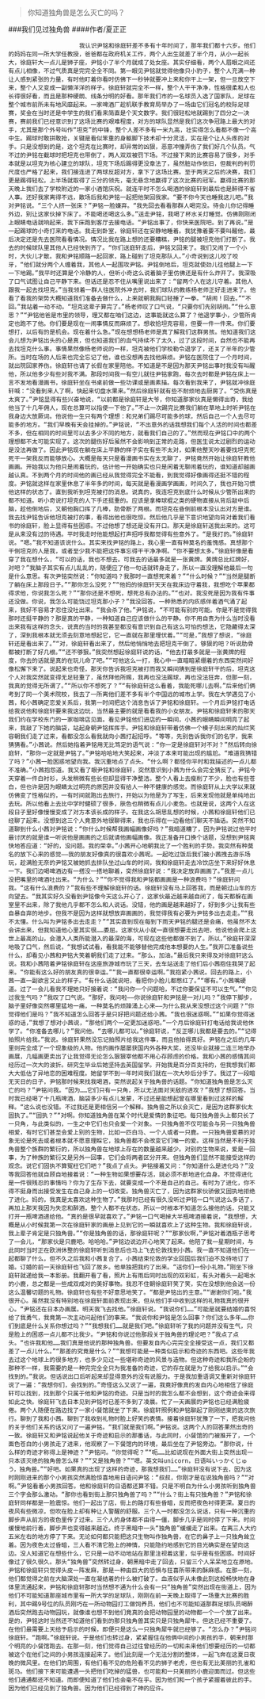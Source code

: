 > 你知道独角兽是怎么灭亡的吗？

###我们见过独角兽
####作者/夏正正

						我认识尹铭和徐庭轩差不多有十年时间了，那年我们都十六岁。他们的妈妈在同一所大学任教授，爸爸都在政府机关工作，两个人出生就差了半个月，从小一起长大，徐庭轩大一点儿是狮子座，尹铭小了半个月就成了处女座。其实仔细看，两个人眉眼之间还有点儿相像，不过气质真是完完全全不同。第一眼见尹铭就觉得他像只小豹子，整个人充满一种让人感到紧张的力量，有时他盯着你看时仿佛下一秒钟就要冲上来和你干上一架，但一旦放空下来，整个人又变成一副懒洋洋的样子。徐庭轩就完全不一样，整个人干干净净，性格很柔和人也长得很好看，而且是那种硬朗、线条分明的好看。那年我们市的一名球员入选了国家队，足球在整个城市前所未有地风靡起来。一家啤酒厂趁机联手教育局举办了一场由它们冠名的校际足球赛，奖金在当时还是中学生的我们看来简直是个天文数字。我们很轻松地就踢到了四分之一决赛，赛前我们已经意识到了这场比赛的艰难程度，对方的球队显然是我们这次争冠路上最大的对手，尤其是那个外号叫作“坦克”的中锋，整个人差不多有一米九高，壮实得怎么看都不像一个高中生。踢球时敢拼敢抢，关键是看似笨重的身躯脚下技术却十分灵活，实在是个让人头疼的对手。只是没想到的是，这个坦克在比赛时，却异常的凶狠，恶意冲撞弄伤了我们好几个队员。气不过的尹铭在截球时把坦克也带倒了，两人双双被罚下场。不过接下来的比赛容易了很多，对手本就是以坦克为核心建立的球队，坦克下场后踢得更没章法了，虽然脏动作依旧，但裁判的判罚尺度也严格了起来，我们接连进了两球反超对方，拿下了这场比赛。至于两天之后的决赛，我们更是踢得轻松，上半场就取得了三分的领先，毫无悬念地赢得了这次比赛的冠军。赢得比赛的那天晚上我们去了学校附近的一家小酒馆庆祝。就连平时不怎么喝酒的徐庭轩到最后也是醉得不省人事。还好我家离得不远，散场后我和尹铭一起把他架回我家。“要不你今天也睡我这儿吧。”我对尹铭说。“三个人挤一张床？”尹铭一脸嫌弃。“我先回去看看那群人喝完没。待会儿你记得睡外边，别让这家伙掉下床了。不能喝还喝这么多。”送走尹铭，我喝了杯水关灯睡觉。仿佛刚刚闭上眼睛电话就响起来，我下床跑到客厅去接电话。“尹铭出事了，你快来医院吧。到了再说。”是一起踢球的小奇打来的电话。我走到卧室，徐庭轩还在安静地睡着。我犹豫着要不要叫醒他，最后决定还是先去医院看看情况。情况比我在路上想的还要糟糕，尹铭的腿被坦克他们打断了。我去的时候球队里其他人已经快到齐了。“你们送庭轩走后，尹铭又回来了。我们又闹了一个小时，大伙儿才散。我和尹铭顺路一起回家，路上碰到了坦克那队人。”小奇说到这儿咬了咬牙，“他们就分两个人缠着我，其他人一起围攻尹铭。尹铭倒地后，坦克就使劲儿往他腿上一下一下地踢。”我平时还算是个冷静的人，但听小奇这么说着脑子里仿佛还是有什么炸开了。我深吸了口气试图让自己平静下来。但话还是忍不住从嘴里说出来了：“留两个人在这儿守着。其他人跟我一起去找坦克。”当我领着一群人往医院外冲去时，我们球队的教练杨老师正好走进来了。他看了看我的架势大概知道我们准备去做什么，上来就朝我胸口轻捶了一拳。“胡闹！回去。”“不回。”我站着一动不动。“坦克这辈子算完了。”杨老师叹了口气说，“只要你们先别胡闹。”“什么意思？”“尹铭他爸是市里的领导，理又都在咱们这边，这事能就这么算了？他退学事小，少管所肯定也跑不了他。你们要是现在一闹事情反而麻烦了。想收拾坦克容易，但要一件一件来。你们要想打，以后有的是机会。现在着什么急。”现在想想杨老师是真了解我们这群男孩。他知道我们这会儿想为尹铭出头的心是真，但也知道我们的血气持续不了太久，过了这段时间，自然也不能再去找坦克什么事。事情果然像杨老师说的一样，坦克被他们学校勒令退学了，还关了半年的少管所。当时在场的人后来也完全忘记了他，谁也没想再去找他麻烦。尹铭在医院住了一个月时间，就出院回家养伤。徐庭轩也请了长假在家里陪他。不知道是不是因为那天尹铭出事时我没有叫醒他，所以他多少有些对我不满。那段时间我一有空儿就往尹铭家跑，每次去时都是尹铭在床上一言不发地看漫画书，徐庭轩坐在书桌前做一些功课或是画素描。每次看到我来了，尹铭就冲徐庭轩喊：“没看到来人了啊，快起来切盘水果来。”然后徐庭轩就有些不耐烦地去厨房了。“受伤真是太爽了。”尹铭显得有些兴奋地说，“以前都是徐庭轩是大爷，你知道那家伙真是懒得出奇，我给他当了十几年佣人，现在总算可以指使一下他了。”不止一次踢完比赛我们躺在草地上时听尹铭在我身边大放厥词。他说他一生只有两个理想：和兄弟们踢尽可能多的球，然后自己一个人去尽可能多的地方。“我们早晚有天会挂掉的。”尹铭说，“不出意外的话我想我们每个人活的时间也都差不多，但在相同的时间里可以去多少不同的地方，就看我们自己的了。”然而现在尹铭口中的两个理想都不太可能实现了。这次的腿伤好后虽然不会影响到正常的走路，但医生说太过剧烈的运动是没法再做了。因此尹铭现在躺在床上平静的样子实在有些不太对，如果他整天吵着要找坦克死死干一架我反而能够放心。大概是每天只是看漫画书实在太无聊了，尹铭竟然开始让徐庭轩教他画画。开始我以为他只是闹着玩的，估计他一开始确实也只是闲着无聊闹着玩的，谁知道却越画越认真。不到两个月的时间他的画已经从我觉得完全不能看，到我觉得好像画得还挺不错的程度。尹铭就这样在家里休息了半年多的时间，每天就是看漫画学画画，时间久了，我也开始习惯他这样的状态了。直到我听到坦克被打的消息。说真的，我连坦克到底什么时候从少管所出来的都不知道。听小奇说打坦克的人下手还挺重的。应该是拿棒球棍之类的硬物直接从背后敲中后脑，趁他倒地后，又朝他胸口挥了几棒，肋骨断了两根。而坦克在昏倒前根本没认出对方是谁。我去找尹铭告诉他坦克被打的事，看得出他也很吃惊。然后他几乎是下意识地望向背对着我们看书的徐庭轩，脸上显得有些困惑。不过他想了想还是没有开口。那天是徐庭轩送我出来的。这可是从来没有过的待遇。平时我走时他能想起打声招呼我都觉得有些意外了。“是我打的。”徐庭轩说。“嗯。”我不知道该说什么。其实来找尹铭的路上，我心里一直有种莫名的羞愧感。真想那个干倒坦克的人是我，或者至少我不能把这件事忘得干干净净啊。“你不要想太多。”徐庭轩像是看穿了我在想什么，“可以的话，我也不想去。可我去的话最多就是一张黄牌。黄牌总比红牌好，对吧？”我脑子其实有点儿乱乱的，随便应了他一句话就转身走了，所以一直没理解他最后一句是什么意思。有次尹铭突然说：“你知道吗？我那时一直想死来着？”“什么时候？”“当然是腿断了躺在床上那段日子。”“那你怎么没死？”“他妈的徐庭轩天天在我床边守着我，我想吃个苹果都得求他，你说我怎么死？”“那你还是不想死，想死总有办法的。”“也对。我没死是因为我有件事还没做。你说，我怎么可能饶过坦克那小子？”我没回答。一种熟悉的内疚感伴着酒气涌了起来，我好不容易才忍住没吐出来。“我会杀了他。”尹铭说，“不可能有别的可能。你是不是觉得我那时还挺平静的？那是真的平静，一种知道自己应该做什么的平静。你不用自责为什么当时没看出来我有这样的念头，说真的当时的我甚至都没有意识到自己有这么可怕的想法，它隐藏得太深了，深到我根本就无须去刻意地想起它，它一直就在那里埋伏着。”“可是，”我想了想说，“徐庭轩还是看出来了。”“对，徐庭轩看出来了，然后他悄悄地去把坦克干倒了。够狠的吧？听说肋骨都被打断了好几根。”“还不够狠。”我突然想起徐庭轩说的话，“他去打最多就是一张黄牌的程度，你去的话就是真的在玩儿命了吧。”“可他这么一打，我心中一直暗暗紧绷着的东西突然间好像松懈下来了。说起来也奇怪，那天你告诉我坦克被打而我又瞬间猜到是徐庭轩干的后，坦克这个人对我突然就变得无足轻重了，虽然拜他所赐，我再也没法踢球，再也没法狂奔，但那一刻，我真的觉得无所谓了。”“所以你不想死了？”“有徐庭轩这么看着，我能死哪儿去啊。”后来他们俩考到了同一个美术院校，我去了一所离他们差不多有半个中国远的城市上学。我在大学遇见了小茜，和小茜确定恋爱关系后，我第一时间把这个消息告诉了尹铭和徐庭轩。一个月后尹铭打电话给我说他和徐庭轩要来我这边玩，当然最主要的就是看看我的小女朋友。尹铭和徐庭轩来的那天我们约在学校东门的一家咖啡店见面。看见尹铭他们进店的一瞬间，小茜的眼睛瞬间明亮了起来，我敲了下她的脑袋，站起身朝尹铭挥挥手。尹铭和徐庭轩带着仿佛一个模子刻出来的灿烂笑容朝我们走了过来，看都没怎么看我就向小茜打起招呼。“等等，先别告诉我你们的名字，我来猜猜看。”小茜说。然后她指着尹铭用无比笃定的语气说：“你一定是徐庭轩对不对？”然后转向徐庭轩，“那你一定就是尹铭了。”尹铭哈哈地大笑起来，冲淡了本来可能出现的尴尬。“难道我猜错了吗？”小茜一脸困惑地望向我。我沉重地点了点头。“什么啊？都怪你平时和我描述的一点儿都不准确。”小茜抱怨道。我又看了眼尹铭和徐庭轩，突然意识到小茜为什么会完全猜反了。尹铭今天穿着一件白衬衫，头发稍微有些长但却显得干净整洁。整个人看上去瘦削了不少，脸也有些苍白，但也许是因为眼睛太过明亮的原因并没有给人一种不健康的感觉。而徐庭轩从上大学以来就仿佛变了性格似的，一有时间就跑出去旅行，开始以为他是为了写生，后来发现他就是单纯地出去玩。所以他看上去比中学时健硕了很多，肤色也稍微有点儿小麦色。也就是说，这两个人在这段日子里好像慢慢变成了对方本该长成的样子。在我这么胡思乱想的时候，小茜和徐庭轩他们已经聊了起来。没想到这三个人竟意外地很聊得来，我也乐得在一边看他们聊天不插话。突然不知道聊到什么小茜对尹铭说：“你什么时候帮我画幅画像好吗？”我暗道糟了，因为尹铭说过他平时最讨厌的就是谁一听说他是画画的之后就请他画幅画像。我正准备开口换个话题，没想到尹铭爽快地答应道：“好的，没问题。我的荣幸。”小茜开心地朝我比了一个胜利的手势。我突然有种莫名的放下心来的感觉——我的朋友好像真的很喜欢小茜呢。一起吃过饭后我们被小茜拽去游乐场玩，趁满脸无奈的尹铭又被她抓去排队坐过山车的时间，我和徐庭轩走去冷饮店坐下来好好休息一下。我们边喝啤酒边有一搭没一搭地聊着，突然徐庭轩说：“我决定放弃画画了。”我差一点儿没把嘴里的啤酒吐出来。“为什么？”“你不觉得我和尹铭都画画是一种浪费吗？”徐庭轩问我。“这有什么浪费的？”我有些不理解徐庭轩的话。徐庭轩没有马上回答我，而是朝过山车的方向望去。“我其实好久没看到尹铭像今天这么开心了，这家伙最近越来越自闭了，每天都躲在画室里不出来，除了我他几乎都不怎么和人说话。没错，他的画是越来越好了，好到多少让我有些自暴自弃的地步。但我不是因为这样就想放弃画画的，我觉得我有必要为尹铭多出去走走。”“我不太懂。什么叫为尹铭多出去走走？”“其实直到现在每到下雨天尹铭的腿还是会痛，他虽然不太会讲出来，但我知道他心里其实很……委屈。这家伙从小就一直很想要走出去吧，他说他会爬上这世上最高的山，会潜入人类所能潜入的最深的海，可现在这些他都做不到了。所以，”徐庭轩深深地吸了口气，然后说，“我想试试看，看我能不能够替他完成他本想要的人生。”我开口准备说些什么，却看见小茜和尹铭大笑着朝我们走了过来。“那么，加油。”最后我只来得及对徐庭轩这么说。我和小茜陪着尹铭徐庭轩在这座旅游城市玩了三天，去车站送走了他们后小茜抱住我哭了起来。“你能有这么好的朋友真的很幸运。”“我一直都很幸运啊。”我抱紧小茜说。回去的路上，小茜一直一副欲言又止的样子。“有什么话就说吧，看把你小脸儿都憋红了。”“哪有。”小茜嘴硬道。过了一会儿看我不理她只好接着说：“我问你一个问题哈，不过你要保证不可以生气。”“你见过我生气吗？”我叹了口气说。“那好，我问啦——你说徐庭轩和尹铭是一对儿吗？”我停下脚步，脑子里好像突然哪里猛地一痛，一种莫名的烦躁涌上心来——为什么我从来没想过这个问题？“你觉得他们是吗？”我不知道怎么回答于是只好把问题还给小茜。“我也很迷惑啊。”“如果你觉得迷惑的话，”我想了想对小茜说，“那他们两个一定更加迷惑吧。”一个月后徐庭轩打电话给我说他休学了。“你准备去哪儿？”我问他。“去哪儿都可以。”徐庭轩说，“反正哪儿我都是要去的。”“记得拍照片给我。”我说。徐庭轩果然没忘记拍照片给我这件事，而且他拍得真好。尹铭在之后的几年里则完全成了一个现象级的人物。他的画作屡屡获国内外各种大奖，还没毕业就接二连三地举办画展，几幅画更卖出了让我觉得无论怎么狠狠宰他都不用心存顾虑的价格。我和小茜的感情其间经历过一次大的波折。研究生毕业后她坚持去英国留学。开始我是百分百支持的，但我想我们都大大低估了异地恋的困难程度。她留学不到一年时间我们就在一次大吵后分手了。我过了一段暗无天日的日子，尹铭那时候来找我喝酒，突然说起关于独角兽的话题。“你知道独角兽是怎么灭亡的吗？”尹铭问我。“因为……它们只有一只角，所以无法面对天敌的进攻？”我想了想回答。当时我已经喝了十几瓶啤酒，脑袋多少有点儿发蒙，不过还是能想起曾在哪里看到过这样的解释。“这么说也没错。不过我还是更相信另一个解释。独角兽之所以会灭亡，是因为这群家伙太固执了。”“固执？”“对啊。你知道独角兽在某个时代是爱情的象征吧。每只独角兽头上都只长了一只角，与此类似的，一生之中它们也只会爱一个对象。一只独角兽不仅可能会与另一只独角兽相爱，有时它们甚至会爱上别的生物，比如一匹白马、一个人或者一只鹿。一只独角兽爱慕的对象无论是死去或者根本就不愿意理睬它，独角兽都不会改变它们唯一的爱。这样当然是不利于独角兽整个族群的繁衍的，所以独角兽在地球上存在的数量越来越少。对别的生物来说，爱是一回事，为了种族的繁衍又是另外一回事，它们会将两者区分开来。但独角兽们显然不能接受这样的观念。说它们固执不算冤枉它们吧？”我点了点头。尹铭接着又问：“你知道什么是进化吗？”没等我回答他就自顾自地接着说：“一种生物如果想要存活，就必须不断地进化自身。不觉得进化是一件很残忍的事情吗？你为了生存下去，就要变成一个不是自己的自己。有时为了进化，你不得不挺身而出接受发生在自己身上的一切改变。独角兽灭亡了，因为这群家伙骄傲又固执地拒绝了进化。妈的，我真是太喜欢这种生物了。”我那时已经有很久没听过尹铭一口气说这么多话了，再加上那天我因为失恋和醉酒，整个人都不在状态，所以一时根本不知道怎么接他的话，只能又打开一瓶啤酒递给他。“真的是很早就喜欢了。”尹铭一口气喝掉大半瓶啤酒接着说，“我想想，大概是从小时候我第一次在徐庭轩家的画册上见到它的一瞬就喜欢上了这种生物。我和徐庭轩说，我上辈子肯定是只独角兽。”“你是独角兽的话，那徐庭轩呢？”“那家伙啊，”尹铭对着酒瓶子思考了一会儿，“那家伙是只鹿吧。哈哈哈。”尹铭边说边开心地笑了起来。他陪了我一星期时间，与此同时当时正在欧洲休整的徐庭轩听到消息后也马上飞去伦敦找到小茜。我一直不知道他们在一起都聊了什么，但不久之后我和小茜复合了。小茜结束伦敦的学业回国后我们迫不及待地订了婚。订婚的前一天徐庭轩也飞回了故乡。他单独把我约了出来。“送你们一份小礼物。”刚坐下徐庭轩就递给我一本影册。我翻开看了看，照片上有雨后同时出现的双彩虹，有头对着头一起喝水的小鹿，总之都是一些成双成对的美好事物。我忍不住朝徐庭轩笑了笑，实在没想到他会送一份这么温馨切题的礼物。徐庭轩也有些不好意思地笑了。“都是尹铭出的主意。”“谢谢你们啦。”我很开心。虽然我没有特别地在徐庭轩面前表现出来，但从他们手中收到这样的礼物我真的很开心。“尹铭还在日本办画展。明天我飞去找他。”徐庭轩说。“我说你们……”可能是就要结婚的喜悦给了我勇气，我竟第一次主动问起他们的事来。“我说你和尹铭是怎么回事？你们这么多年……你们到底是什么关系你想过吗？”“我想我们……就是我们吧。”徐庭轩听了我的问题并没有生气，只是脸上的困惑一点儿都不比我少。“尹铭和你说过他那段关于独角兽的理论吧？”我点了点头。“也许我和他……我们真是他说的那种独角兽。但要发自内心完完全全接受这一点，我们又都差了一点儿什么。”“那差的究竟是什么？”“我想可能是一种类似启示和奇迹的东西吧。这些年我去过这个地球上的很多地方，也多少见过一些堪称奇迹的风景与造物。但这种奇迹和我所企盼的那种不一样，我需要的是一种完完全全只为我准备的奇迹，它的存在就是为了给我以启示。”“会找到的。”我说。但话说出口后听起来却显得意外的没有说服力。于是我加重语调又重新对徐庭轩说了一遍：“我想你们，会找到的。”奇怪这么又说了一遍，我竟好像真的发自内心地相信了徐庭轩可以找到，找到那个只属于他和尹铭的奇迹。只是当时的我怎么都不会想到，这个奇迹会来得如此之快。徐庭轩飞去日本见到尹铭时已差不多到了凌晨。忙了一天画展的尹铭也已经满脸疲倦。两个人随便在路边找了一家小餐馆就坐了下来。徐庭轩照例和尹铭聊起了刚刚结束的这次旅行。聊到了我和小茜。聊到了我收到礼物时脸上好笑的表情。接着徐庭轩犹豫了一下，把我问他的关于他们关系的话又问了一遍尹铭。“我们就是我们啊。”尹铭说。这两个人的回答果然出奇的一致。徐庭轩又和尹铭说起他关于奇迹和启示的那番话，与此同时，小餐馆的门被推开了，一个面色苍白的小男孩走了进来，他观察了一下餐馆内的环境，最后坐在了尹铭旁边。“那你说，什么样的奇迹才称得上是神迹？”尹铭问。“你觉得呢？”“呃……比如说现在外面大街上突然出现一只本该灭绝的独角兽怎么样？”“又是独角兽？”“嗯。英文叫unicorn，日语叫いっかくじゅう，独角兽。”“好吧。如果真的出现了这样的奇迹，那我想我们……”徐庭轩没有说下去，因为这时刚刚进来的那个小男孩突然满脸惊喜地用日语问尹铭：“叔叔，你刚才是在说独角兽吗？”“对啊。”尹铭看着小男孩回答。他和徐庭轩的日语都还算不错。只是不明白为什么小男孩听到独角兽三个字会那么激动。“那你也看到街上那只独角兽了吗？”“什么？街上有只独角兽？”尹铭和徐庭轩同样都是一脸震惊。他们一起出了店，街上的路灯有些昏暗，反而把夜色衬得更深。夏日的夜风有些微凉，但吹在脸上却有种让人警醒的舒服。三个人一时都没怎么说话，只有一种沉重的脚步声从前方的夜色里传了过来。三个人的身体都不由得一僵，脚步几乎是同时停了下来。时间缓慢地前行着，脚步声也变得越来越近。终于黑暗中一头“独角兽”缓缓走了出来。在离三人大约五米左右的地方停了下来。无论如何都只能把这只生物叫作独角兽，在它的鼻子上一只独角耸立着。因为夜色太过昏暗，三人看不清它脸上的神情，只能隐约地感到它的目光确实是在望向这边。没人知道它在想些什么，它只是一动不动地站在那里注视着这里，似乎是有些困惑。时间好像过了很久很久。那头“独角兽”突然转过身，朝黑暗中走了回去，只留三个人呆呆地立在原地。尹铭和徐庭轩只觉得头皮一阵发麻，那是一种由巨大的恐惧与狂喜所带来的酥麻感。在那一刻，他们都觉得之前在大脑深处一直在凝结着的什么被打破了。血液似乎从未像此刻这般畅快地在身体里流通起来，尹铭和徐庭轩那时当然想不通为什么会有一只“独角兽”突然出现在街道上，因为他们不可能知道那座城市里有一所大学的足球队，刚刚在前一天晚上取得了一场重大比赛的胜利，其中踢9号位的队员刚巧在一所动物园打工做饲养员，他们也不可能知道那群足球队员喝醉酒后突然跑去动物园玩，就像谁也想不到他们竟真的会把动物园里的动物都一个一个放了出来。是的，尹铭这时当然还不知道他们看到的那只独角兽其实只是只独角犀牛。但这已经不重要了。在他们最需要上天给予启示的时候，即便只是这么一只独角犀牛就已经够了。“怎么办？”尹铭问徐庭轩。“跑啊。”徐庭轩说。于是他们也转过身，紧紧握住在他俩中间的小男孩的手，朝来时那个明亮的小餐馆跑去。在那一刻，他们觉得自己过往曾经历的一切和未来他们想要经历的一切都被这个在他们之间的小男孩连接起来了。他们此刻是一个无法分割的整体，一起飞奔在这夏日夜晚的微风里。在他们的周围，有他们看不见的危险看不见的狮子老虎，但也有无比美丽的孔雀和斑马。他们接下来可能遭遇一头把他们吃掉的猛兽，也可能和一只美丽的小鹿迎面而过。但这些他们通通都还不知道。而即便知道了他们也会毫不在乎。因为他们和一个孩子紧握着彼此的手。因为他们已经见到了独角兽。因为他们已经得到了神的应许。			  		